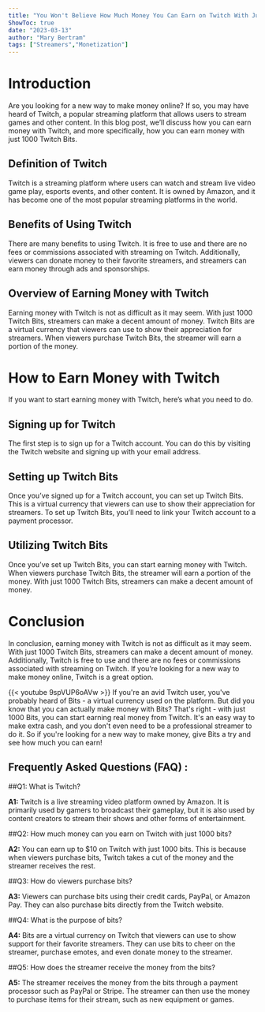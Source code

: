 ```yaml
---
title: "You Won't Believe How Much Money You Can Earn on Twitch With Just 1000 Bits!"
ShowToc: true 
date: "2023-03-13"
author: "Mary Bertram" 
tags: ["Streamers","Monetization"]
---
```

# Introduction 

Are you looking for a new way to make money online? If so, you may have heard of Twitch, a popular streaming platform that allows users to stream games and other content. In this blog post, we’ll discuss how you can earn money with Twitch, and more specifically, how you can earn money with just 1000 Twitch Bits. 

## Definition of Twitch 

Twitch is a streaming platform where users can watch and stream live video game play, esports events, and other content. It is owned by Amazon, and it has become one of the most popular streaming platforms in the world. 

## Benefits of Using Twitch 

There are many benefits to using Twitch. It is free to use and there are no fees or commissions associated with streaming on Twitch. Additionally, viewers can donate money to their favorite streamers, and streamers can earn money through ads and sponsorships. 

## Overview of Earning Money with Twitch 

Earning money with Twitch is not as difficult as it may seem. With just 1000 Twitch Bits, streamers can make a decent amount of money. Twitch Bits are a virtual currency that viewers can use to show their appreciation for streamers. When viewers purchase Twitch Bits, the streamer will earn a portion of the money. 

# How to Earn Money with Twitch 

If you want to start earning money with Twitch, here’s what you need to do. 

## Signing up for Twitch 

The first step is to sign up for a Twitch account. You can do this by visiting the Twitch website and signing up with your email address. 

## Setting up Twitch Bits 

Once you’ve signed up for a Twitch account, you can set up Twitch Bits. This is a virtual currency that viewers can use to show their appreciation for streamers. To set up Twitch Bits, you’ll need to link your Twitch account to a payment processor. 

## Utilizing Twitch Bits 

Once you’ve set up Twitch Bits, you can start earning money with Twitch. When viewers purchase Twitch Bits, the streamer will earn a portion of the money. With just 1000 Twitch Bits, streamers can make a decent amount of money. 

# Conclusion 

In conclusion, earning money with Twitch is not as difficult as it may seem. With just 1000 Twitch Bits, streamers can make a decent amount of money. Additionally, Twitch is free to use and there are no fees or commissions associated with streaming on Twitch. If you’re looking for a new way to make money online, Twitch is a great option.

{{< youtube 9spVUP6oAVw >}} 
If you're an avid Twitch user, you've probably heard of Bits - a virtual currency used on the platform. But did you know that you can actually make money with Bits? That's right - with just 1000 Bits, you can start earning real money from Twitch. It's an easy way to make extra cash, and you don't even need to be a professional streamer to do it. So if you're looking for a new way to make money, give Bits a try and see how much you can earn!

## Frequently Asked Questions (FAQ) :
##Q1: What is Twitch?

**A1:** Twitch is a live streaming video platform owned by Amazon. It is primarily used by gamers to broadcast their gameplay, but it is also used by content creators to stream their shows and other forms of entertainment.

##Q2: How much money can you earn on Twitch with just 1000 bits?

**A2:** You can earn up to $10 on Twitch with just 1000 bits. This is because when viewers purchase bits, Twitch takes a cut of the money and the streamer receives the rest.

##Q3: How do viewers purchase bits?

**A3:** Viewers can purchase bits using their credit cards, PayPal, or Amazon Pay. They can also purchase bits directly from the Twitch website.

##Q4: What is the purpose of bits?

**A4:** Bits are a virtual currency on Twitch that viewers can use to show support for their favorite streamers. They can use bits to cheer on the streamer, purchase emotes, and even donate money to the streamer.

##Q5: How does the streamer receive the money from the bits?

**A5:** The streamer receives the money from the bits through a payment processor such as PayPal or Stripe. The streamer can then use the money to purchase items for their stream, such as new equipment or games.





